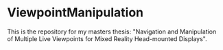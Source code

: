 # ViewpointManipulation

This is the repository for my masters thesis: "Navigation and Manipulation of Multiple Live Viewpoints for Mixed Reality Head-mounted Displays".

